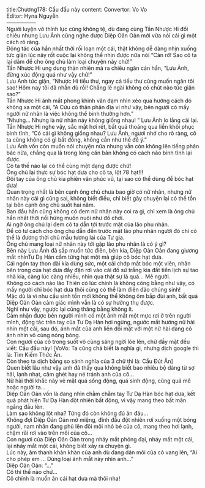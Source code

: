 title:Chương178: Cầu đầu này
content:
Convertor: Vo Vo<br>Editor: Hyna Nguyễn<br>—————–<br>Người luyện võ thính lực cũng không tệ, dù đang cùng Tần Nhược Hi đối chiêu nhưng Lưu Ảnh cũng nghe được Diệp Oản Oản mới vừa nói cái gì một cách rõ ràng.<br>Động tác của hắn nhất thời rối loạn một cái, thật không dễ dàng nhịn xuống tức giận lúc nãy rốt cuộc lại không thể nhịn được nữa nói “Càn rỡ! Sao cô ta lại dám để cho ông chủ làm loại chuyện này chứ!”<br>Tần Nhược Hi ung dung thản nhiên mà ra chiêu ngăn cản hắn, “Lưu Ảnh, đừng xúc động quá như vậy chứ!”<br>Lưu Ảnh tức giận, “Nhược Hi tiểu thư, ngay cả tiểu thư cũng muốn ngăn tôi sao! Hôm nay tôi đã nhẫn đủ rồi! Chẳng lẽ ngài không có chút nào tức giận sao?”<br>Tần Nhược Hi ánh mắt phong khinh vân đạm nhìn xéo qua hướng cách đó không xa một cái, “A Cửu có thân phận địa vị như vậy, bên người có mấy người nữ nhân là việc không thể bình thường hơn.”<br>“Nhưng… Nhưng là nữ nhân này không giống nhau! ” Lưu Ảnh lo lắng cãi lại.<br>Tần Nhược Hi nghe vậy, sắc mặt hơi rét, bất quá thoáng qua liền khôi phục bình tĩnh, “Có cái gì không giống nhau? Lưu Ảnh, ngươi nhớ cho rõ ràng, cô ta cũng không có gì bất đồng, không cần như thế để ý.”<br>Lưu Ảnh vốn còn muốn nói chuyện nữa nhưng vẫn còn không lên tiếng phản bác nữa, chẳng qua là trong lòng căn bản không có cách nào bình tĩnh lại được.<br>Cô ta thế nào lại có thể cùng một dạng được chứ!<br>Ông chủ lại thực sự bóc hạt dưa cho cô ta, lột 78 hạt!!!<br>Đôi tay của ông chủ kia phiên vân phúc vũ, tại sao có thể dùng để bóc hạt dưa!<br>Quan trọng nhất là bên cạnh ông chủ chưa bao giờ có nữ nhân, nhưng nữ nhân này cái gì cũng sai, không biết điều, chỉ biết gây chuyện lại có thể tồn tại bên cạnh ông chủ suốt hai năm.<br>Ban đầu hắn cũng không có đem nữ nhân này coi ra gì, chỉ xem là ông chủ hắn nhất thời nổi hứng muốn nuôi như đồ chơi.<br>Ai ngờ ông chủ lại đem cô ta dẫn tới trước mặt của lão phu nhân.<br>Để có tư cách cho ông chủ dẫn đến trước mặt lão phu nhân người đó chỉ có thể là đương thời chủ mẫu tương lai của Tư gia.<br>Ông chủ mang loại nữ nhân này tới gặp lão phu nhân là có ý gì?<br>Bên này Lưu Ảnh đã sắp muốn tức điên, bên kia, Diệp Oản Oản đang giương mắt nhínTư Dạ Hàn cầm từng hạt một mà giúp cô bóc hạt dưa.<br>Cái ngón tay thon dài kia dùng sức, một cái chớp mắt bóc một viên, nhân bên trong của hạt dưa đầy đặn rơi vào cái đồ sứ trắng kia đắt tiền lịch sự tao nhã kia, càng lúc càng nhiều, nhìn qua thật sự là quá… Mê người.<br>Không có cách nào lão Thiên có lúc chính là không công bằng như vậy, có mấy người chỉ bóc hạt dưa thôi cũng có thể làm điên đảo chúng sinh!<br>Mặc dù là vì nhu cầu sinh tồn mới không thể không ôm bắp đùi anh, bất quá Diệp Oản Oản cảm giác mình vẫn là có sự hưởng thụ được.<br>Nghĩ như vậy, ngược lại cũng thăng bằng không ít.<br>Cảm nhận được bên người mình có một ánh mắt một mực rơi ở trên người mình, động tác trên tay của Tư Dạ Hàn hơi ngừng, ngước mắt hướng nữ hài nhìn một cái, sau đó, ánh mắt của anh liền đối mặt với một nữ hài đang có ánh nhìn vô cùng nóng bỏng.<br>Con ngươi của cô trong suốt vô cùng sáng ngời lóe lên, chữ đầy mặt đều viết: Cầu đầu này! [VoVo: Ta cũng chả biết là nghĩa gì, nhưng dịch google thì là: Tìm Kiếm Thức Ăn.<br>Còn theo ta dịch bằng so sánh nghĩa của 3 chữ thì là: Cầu Đút Ăn]<br>Quen biết lâu như vậy anh đã thấy qua không biết bao nhiêu bộ dáng từ sợ hãi, lạnh nhạt, căm ghét hay né tránh anh của cô…<br>Nữ hài thời khắc này vẻ mặt quá sống động, quá sinh động, cũng quá mê hoặc người ta…<br>Diệp Oản Oản vốn là đang nhìn chằm chằm tay Tư Dạ Hàn bóc hạt dưa, kết quả phát hiện Tư Dạ Hàn đột nhiên bất động, vì vậy mang theo bất mãn ngẩng đầu lên.<br>Làm sao không lột nha? Từng đó còn không đủ ăn đâu…<br>Không đợi Diệp Oản Oản mở miệng, đỉnh đầu đột nhiên rơi xuống một bóng người, nam nhân đang phủ lên đôi môi nhỏ bé của cô, mang theo hơi lạnh, chậm rãi rơi vào trên môi của cô…<br>Con ngươi của Diệp Oản Oản trong nháy mắt phóng đại, nháy mắt một cái, lại nháy mắt một cái, không biết xảy ra chuyện gì.<br>Lúc này, âm thanh khàn khàn của anh dù đang dán môi của cô vang lên, “Ai cho phép em … Dùng loại ánh mắt này nhìn anh…”<br>Diệp Oản Oản: “…”<br>Cô thì thế nào chứ…<br>Cô chính là muốn ăn cái hạt dưa mà thôi nha!